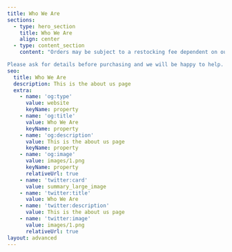 ```yaml
---
title: Who We Are
sections:
  - type: hero_section
    title: Who We Are
    align: center
  - type: content_section
    content: "Orders may be subject to a restocking fee dependent on our manufacturer’s policies. Because of our great relationships with our manufacturers, most returns are handled without incurring any fees.

Please ask for details before purchasing and we will be happy to help. If you need to return an item, please email us at returns@alpine.supply and we promise to make things right.\n"
seo:
  title: Who We Are
  description: This is the about us page
  extra:
    - name: 'og:type'
      value: website
      keyName: property
    - name: 'og:title'
      value: Who We Are
      keyName: property
    - name: 'og:description'
      value: This is the about us page
      keyName: property
    - name: 'og:image'
      value: images/1.png
      keyName: property
      relativeUrl: true
    - name: 'twitter:card'
      value: summary_large_image
    - name: 'twitter:title'
      value: Who We Are
    - name: 'twitter:description'
      value: This is the about us page
    - name: 'twitter:image'
      value: images/1.png
      relativeUrl: true
layout: advanced
---
```

